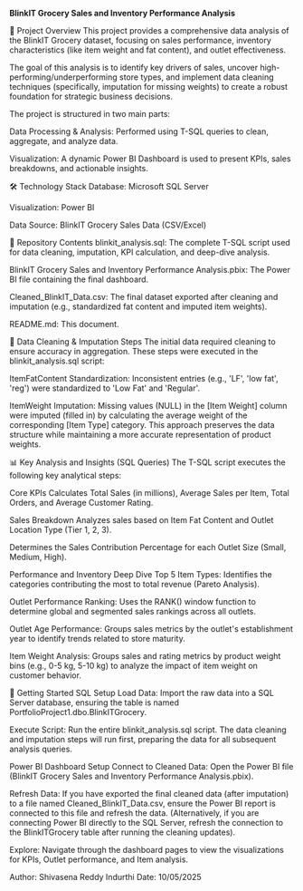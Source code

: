 **BlinkIT Grocery Sales and Inventory Performance Analysis**

🎯 Project Overview
This project provides a comprehensive data analysis of the BlinkIT Grocery dataset, focusing on sales performance, inventory characteristics (like item weight and fat content), and outlet effectiveness.

The goal of this analysis is to identify key drivers of sales, uncover high-performing/underperforming store types, and implement data cleaning techniques (specifically, imputation for missing weights) to create a robust foundation for strategic business decisions.

The project is structured in two main parts:

Data Processing & Analysis: Performed using T-SQL queries to clean, aggregate, and analyze data.

Visualization: A dynamic Power BI Dashboard is used to present KPIs, sales breakdowns, and actionable insights.

🛠️ Technology Stack
Database: Microsoft SQL Server 

Visualization: Power BI

Data Source: BlinkIT Grocery Sales Data (CSV/Excel)

📁 Repository Contents
blinkit_analysis.sql: The complete T-SQL script used for data cleaning, imputation, KPI calculation, and deep-dive analysis.

BlinkIT Grocery Sales and Inventory Performance Analysis.pbix: The Power BI file containing the final dashboard.

Cleaned_BlinkIT_Data.csv: The final dataset exported after cleaning and imputation (e.g., standardized fat content and imputed item weights).

README.md: This document.

🧹 Data Cleaning & Imputation Steps
The initial data required cleaning to ensure accuracy in aggregation. These steps were executed in the blinkit_analysis.sql script:

ItemFatContent
Standardization: Inconsistent entries (e.g., 'LF', 'low fat', 'reg') were standardized to 'Low Fat' and 'Regular'.

ItemWeight
Imputation: Missing values (NULL) in the [Item Weight] column were imputed (filled in) by calculating the average weight of the corresponding [Item Type] category. This approach preserves the data structure while maintaining a more accurate representation of product weights.

📊 Key Analysis and Insights (SQL Queries)
The T-SQL script executes the following key analytical steps:

Core KPIs
Calculates Total Sales (in millions), Average Sales per Item, Total Orders, and Average Customer Rating.

Sales Breakdown
Analyzes sales based on Item Fat Content and Outlet Location Type (Tier 1, 2, 3).

Determines the Sales Contribution Percentage for each Outlet Size (Small, Medium, High).

Performance and Inventory Deep Dive
Top 5 Item Types: Identifies the categories contributing the most to total revenue (Pareto Analysis).

Outlet Performance Ranking: Uses the RANK() window function to determine global and segmented sales rankings across all outlets.

Outlet Age Performance: Groups sales metrics by the outlet's establishment year to identify trends related to store maturity.

Item Weight Analysis: Groups sales and rating metrics by product weight bins (e.g., 0-5 kg, 5-10 kg) to analyze the impact of item weight on customer behavior.

🚀 Getting Started
SQL Setup
Load Data: Import the raw data into a SQL Server database, ensuring the table is named PortfolioProject1.dbo.BlinkITGrocery.

Execute Script: Run the entire blinkit_analysis.sql script. The data cleaning and imputation steps will run first, preparing the data for all subsequent analysis queries.

Power BI Dashboard Setup
Connect to Cleaned Data: Open the Power BI file (BlinkIT Grocery Sales and Inventory Performance Analysis.pbix).

Refresh Data: If you have exported the final cleaned data (after imputation) to a file named Cleaned_BlinkIT_Data.csv, ensure the Power BI report is connected to this file and refresh the data. (Alternatively, if you are connecting Power BI directly to the SQL Server, refresh the connection to the BlinkITGrocery table after running the cleaning updates).

Explore: Navigate through the dashboard pages to view the visualizations for KPIs, Outlet performance, and Item analysis.

Author: Shivasena Reddy Indurthi
Date: 10/05/2025

